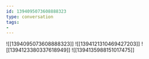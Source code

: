 ```yaml
---
id: 1394095073608888323
type: conversation
tags:
- 
---
```

![[1394095073608888323]]
![[1394121310469427203]]
![[1394123380337618949]]
![[1394135988151017475]]

